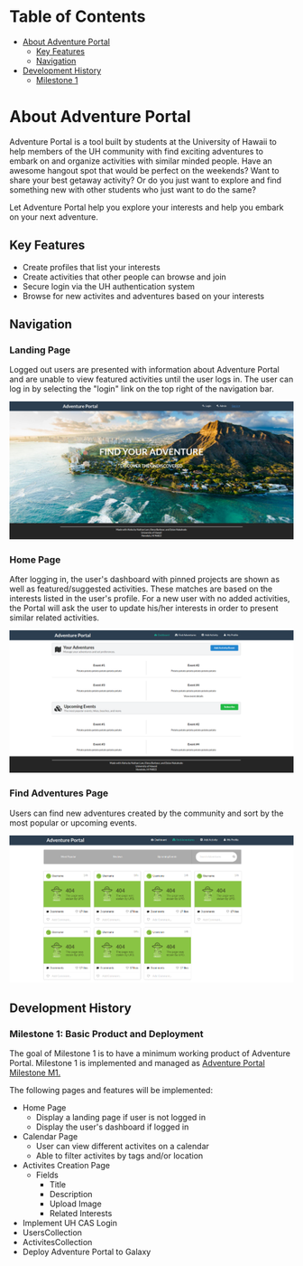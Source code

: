 # Table of Contents

* [About Adventure Portal](#about-adventure-portal)
  * [Key Features](#key-features)
  * [Navigation](#navigation)
* [Development History](#development-history)
  * [Milestone 1](#milestone-1-basic-product-and-deployment)

# About Adventure Portal
Adventure Portal is a tool built by students at the University of Hawaii to help members of the UH community with find exciting adventures to embark on and organize activities with similar minded people. Have an awesome hangout spot that would be perfect on the weekends? Want to share your best getaway activity? Or do you just want to explore and find something new with other students who just want to do the same?

Let Adventure Portal help you explore your interests and help you embark on your next adventure.

## Key Features
* Create profiles that list your interests
* Create activities that other people can browse and join
* Secure login via the UH authentication system
* Browse for new activites and adventures based on your interests

## Navigation
### Landing Page
Logged out users are presented with information about Adventure Portal and are unable to view featured activities until the user logs in. The user can log in by selecting the "login" link on the top right of the navigation bar.

![](images/landing-page.png)

### Home Page
After logging in, the user's dashboard with pinned projects are shown as well as featured/suggested activities. These matches are based on the interests listed in the user's profile. For a new user with no added activities, the Portal will ask the user to update his/her interests in order to present similar related activities. 

![](images/dashboard.png)

### Find Adventures Page
Users can find new adventures created by the community and sort by the most popular or upcoming events.

![](images/adventures-page.png)

## Development History

### Milestone 1: Basic Product and Deployment
The goal of Milestone 1 is to have a minimum working product of Adventure Portal. Milestone 1 is implemented and managed as [Adventure Portal Milestone M1.](https://github.com/adventure-portal/adventure-portal/projects/1)

The following pages and features will be implemented:
* Home Page
  * Display a landing page if user is not logged in
  * Display the user's dashboard if logged in
* Calendar Page
  * User can view different activites on a calendar
  * Able to filter activites by tags and/or location
* Activites Creation Page
  * Fields
    * Title
    * Description
    * Upload Image
    * Related Interests
* Implement UH CAS Login
* UsersCollection
* ActivitesCollection
* Deploy Adventure Portal to Galaxy
